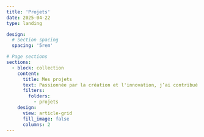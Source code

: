 ```yaml
---
title: 'Projets'
date: 2025-04-22
type: landing

design:
  # Section spacing
  spacing: '5rem'

# Page sections
sections:
  - block: collection
    content:
      title: Mes projets
      text: Passionnée par la création et l'innovation, j’ai contribué à divers projets au fil des années. En voici une sélection représentative
      filters:
        folders:
          - projets
    design:
      view: article-grid
      fill_image: false
      columns: 2
---
```

